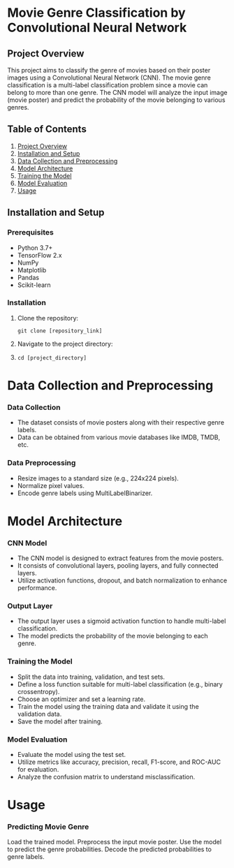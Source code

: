 # Movie Genre Classification by Convolutional Neural Network
## Project Overview

This project aims to classify the genre of movies based on their poster images using a Convolutional Neural Network (CNN). The movie genre classification is a multi-label classification problem since a movie can belong to more than one genre. The CNN model will analyze the input image (movie poster) and predict the probability of the movie belonging to various genres.

## Table of Contents

1. [Project Overview](#project-overview)
2. [Installation and Setup](#installation-and-setup)
3. [Data Collection and Preprocessing](#data-collection-and-preprocessing)
4. [Model Architecture](#model-architecture)
5. [Training the Model](#training-the-model)
6. [Model Evaluation](#model-evaluation)
7. [Usage](#usage)

## Installation and Setup

### Prerequisites

- Python 3.7+
- TensorFlow 2.x
- NumPy
- Matplotlib
- Pandas
- Scikit-learn

### Installation

1. Clone the repository:
   ```shell
   git clone [repository_link]

2. Navigate to the project directory:
3. ```shell
   cd [project_directory]

# Data Collection and Preprocessing
### Data Collection
- The dataset consists of movie posters along with their respective genre labels.
- Data can be obtained from various movie databases like IMDB, TMDB, etc.
### Data Preprocessing
- Resize images to a standard size (e.g., 224x224 pixels).
- Normalize pixel values.
- Encode genre labels using MultiLabelBinarizer.

# Model Architecture
### CNN Model
- The CNN model is designed to extract features from the movie posters.
- It consists of convolutional layers, pooling layers, and fully connected layers. <br>
- Utilize activation functions, dropout, and batch normalization to enhance performance.

### Output Layer
- The output layer uses a sigmoid activation function to handle multi-label classification. <br>
- The model predicts the probability of the movie belonging to each genre. <br>

### Training the Model
- Split the data into training, validation, and test sets.
- Define a loss function suitable for multi-label classification (e.g., binary crossentropy).
- Choose an optimizer and set a learning rate.
- Train the model using the training data and validate it using the validation data.
- Save the model after training.

### Model Evaluation
- Evaluate the model using the test set.
- Utilize metrics like accuracy, precision, recall, F1-score, and ROC-AUC for evaluation.
- Analyze the confusion matrix to understand misclassification.

# Usage

### Predicting Movie Genre
Load the trained model.
Preprocess the input movie poster.
Use the model to predict the genre probabilities.
Decode the predicted probabilities to genre labels.
   
